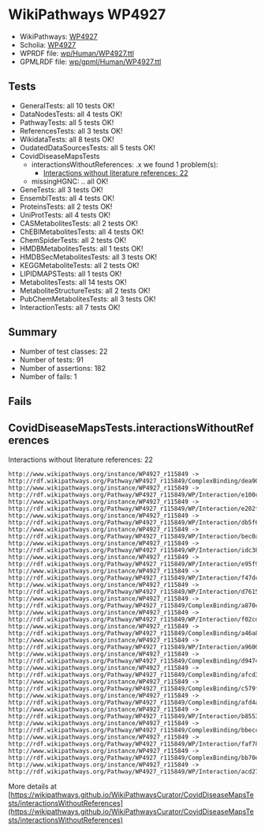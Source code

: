 # WikiPathways WP4927

* WikiPathways: [WP4927](https://identifiers.org/wikipathways:WP4927)
* Scholia: [WP4927](https://scholia.toolforge.org/wikipathways/WP4927)
* WPRDF file: [wp/Human/WP4927.ttl](../wp/Human/WP4927.ttl)
* GPMLRDF file: [wp/gpml/Human/WP4927.ttl](../wp/gpml/Human/WP4927.ttl)

## Tests
* GeneralTests: all 10 tests OK!
* DataNodesTests: all 4 tests OK!
* PathwayTests: all 5 tests OK!
* ReferencesTests: all 3 tests OK!
* WikidataTests: all 8 tests OK!
* OudatedDataSourcesTests: all 5 tests OK!
* CovidDiseaseMapsTests
    * interactionsWithoutReferences: .x we found 1 problem(s):
        * [Interactions without literature references: 22](#9701cd02)
    * missingHGNC: .. all OK!
* GeneTests: all 3 tests OK!
* EnsemblTests: all 4 tests OK!
* ProteinsTests: all 2 tests OK!
* UniProtTests: all 4 tests OK!
* CASMetabolitesTests: all 2 tests OK!
* ChEBIMetabolitesTests: all 4 tests OK!
* ChemSpiderTests: all 2 tests OK!
* HMDBMetabolitesTests: all 1 tests OK!
* HMDBSecMetabolitesTests: all 3 tests OK!
* KEGGMetaboliteTests: all 2 tests OK!
* LIPIDMAPSTests: all 1 tests OK!
* MetabolitesTests: all 14 tests OK!
* MetaboliteStructureTests: all 2 tests OK!
* PubChemMetabolitesTests: all 3 tests OK!
* InteractionTests: all 7 tests OK!


## Summary

* Number of test classes: 22
* Number of tests: 91
* Number of assertions: 182
* Number of fails: 1

## Fails

<a name="9701cd02" />

## CovidDiseaseMapsTests.interactionsWithoutReferences

Interactions without literature references: 22
```
http://www.wikipathways.org/instance/WP4927_r115849 -> http://rdf.wikipathways.org/Pathway/WP4927_r115849/ComplexBinding/dea90
http://www.wikipathways.org/instance/WP4927_r115849 -> http://rdf.wikipathways.org/Pathway/WP4927_r115849/WP/Interaction/e100c
http://www.wikipathways.org/instance/WP4927_r115849 -> http://rdf.wikipathways.org/Pathway/WP4927_r115849/WP/Interaction/e202f
http://www.wikipathways.org/instance/WP4927_r115849 -> http://rdf.wikipathways.org/Pathway/WP4927_r115849/WP/Interaction/db5f6
http://www.wikipathways.org/instance/WP4927_r115849 -> http://rdf.wikipathways.org/Pathway/WP4927_r115849/WP/Interaction/bec0a
http://www.wikipathways.org/instance/WP4927_r115849 -> http://rdf.wikipathways.org/Pathway/WP4927_r115849/WP/Interaction/idc381d3da
http://www.wikipathways.org/instance/WP4927_r115849 -> http://rdf.wikipathways.org/Pathway/WP4927_r115849/WP/Interaction/e95f9
http://www.wikipathways.org/instance/WP4927_r115849 -> http://rdf.wikipathways.org/Pathway/WP4927_r115849/WP/Interaction/f47dc
http://www.wikipathways.org/instance/WP4927_r115849 -> http://rdf.wikipathways.org/Pathway/WP4927_r115849/WP/Interaction/d7615
http://www.wikipathways.org/instance/WP4927_r115849 -> http://rdf.wikipathways.org/Pathway/WP4927_r115849/ComplexBinding/a870c
http://www.wikipathways.org/instance/WP4927_r115849 -> http://rdf.wikipathways.org/Pathway/WP4927_r115849/WP/Interaction/f02cd
http://www.wikipathways.org/instance/WP4927_r115849 -> http://rdf.wikipathways.org/Pathway/WP4927_r115849/ComplexBinding/a46a8
http://www.wikipathways.org/instance/WP4927_r115849 -> http://rdf.wikipathways.org/Pathway/WP4927_r115849/WP/Interaction/a9600
http://www.wikipathways.org/instance/WP4927_r115849 -> http://rdf.wikipathways.org/Pathway/WP4927_r115849/ComplexBinding/d9474
http://www.wikipathways.org/instance/WP4927_r115849 -> http://rdf.wikipathways.org/Pathway/WP4927_r115849/ComplexBinding/afcd3
http://www.wikipathways.org/instance/WP4927_r115849 -> http://rdf.wikipathways.org/Pathway/WP4927_r115849/ComplexBinding/c579f
http://www.wikipathways.org/instance/WP4927_r115849 -> http://rdf.wikipathways.org/Pathway/WP4927_r115849/ComplexBinding/afd4a
http://www.wikipathways.org/instance/WP4927_r115849 -> http://rdf.wikipathways.org/Pathway/WP4927_r115849/WP/Interaction/b8553
http://www.wikipathways.org/instance/WP4927_r115849 -> http://rdf.wikipathways.org/Pathway/WP4927_r115849/ComplexBinding/bbecc
http://www.wikipathways.org/instance/WP4927_r115849 -> http://rdf.wikipathways.org/Pathway/WP4927_r115849/WP/Interaction/faf78
http://www.wikipathways.org/instance/WP4927_r115849 -> http://rdf.wikipathways.org/Pathway/WP4927_r115849/ComplexBinding/bb70e
http://www.wikipathways.org/instance/WP4927_r115849 -> http://rdf.wikipathways.org/Pathway/WP4927_r115849/WP/Interaction/acd27
```

More details at [https://wikipathways.github.io/WikiPathwaysCurator/CovidDiseaseMapsTests/interactionsWithoutReferences](https://wikipathways.github.io/WikiPathwaysCurator/CovidDiseaseMapsTests/interactionsWithoutReferences)

